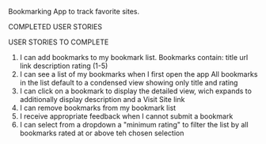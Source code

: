 Bookmarking App to track favorite sites.

COMPLETED USER STORIES

USER STORIES TO COMPLETE
1. I can add bookmarks to my bookmark list. Bookmarks contain:
title
url link
description
rating (1-5)
2. I can see a list of my bookmarks when I first open the app
All bookmarks in the list default to a condensed view showing only title and rating
3. I can click on a bookmark to display the detailed view, wich expands to additionally display description and a Visit Site link
4. I can remove bookmarks from my bookmark list
5. I receive appropriate feedback when I cannot submit a bookmark
6. I can select from a dropdown a "minimum rating" to filter the list by all bookmarks rated at or above teh chosen selection